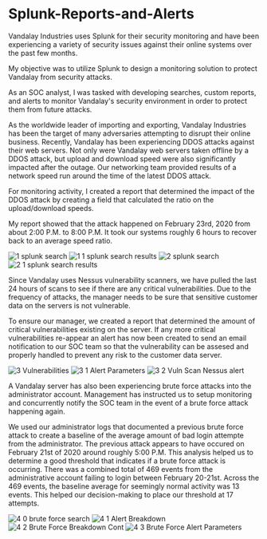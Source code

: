 # Splunk-Reports-and-Alerts

Vandalay Industries uses Splunk for their security monitoring and have been experiencing a variety of security issues against their online systems over the past few months.

My objective was to utilize Splunk to design a monitoring solution to protect Vandalay from security attacks.

As an SOC analyst, I was tasked with developing searches, custom reports, and alerts to monitor Vandalay's security environment in order to protect them from future attacks.

  As the worldwide leader of importing and exporting, Vandalay Industries has been the target of many adversaries attempting to disrupt their online business. Recently, Vandalay has been experiencing DDOS attacks against their web servers.
Not only were Vandalay web servers taken offline by a DDOS attack, but upload and download speed were also significantly impacted after the outage. Our networking team provided results of a network speed run around the time of the latest DDOS attack.

For monitoring activity, I created a report that determined the impact of the DDOS attack by creating a field that calculated the ratio on the upload/download speeds.

My report showed that the attack happened on February 23rd, 2020 from about 2:00 P.M. to 8:00 P.M. It took our systems roughly 6 hours to recover back to an average speed ratio.


![1  splunk search](https://github.com/Tommy-Digital/Splunk-Reports-Alerts/assets/149236559/24355487-d43d-40a6-89f4-450328db0821)
![1 1 splunk search results](https://github.com/Tommy-Digital/Splunk-Reports-Alerts/assets/149236559/a0a2e677-d893-43c1-b77b-e34d31203b4f)
![2  splunk search](https://github.com/Tommy-Digital/Splunk-Reports-Alerts/assets/149236559/d77aae43-a04e-4973-9bcc-92abf81f0ddf)
![2 1 splunk search results](https://github.com/Tommy-Digital/Splunk-Reports-Alerts/assets/149236559/ff147475-9530-4a7c-b1f2-a0346f054a65)


Since Vandalay uses Nessus vulnerability scanners, we have pulled the last 24 hours of scans to see if there are any critical vulnerabilities. Due to the frequency of attacks, the manager needs to be sure that sensitive customer data on the servers is not vulnerable.

To ensure our manager, we created a report that determined the amount of critical vulnerabilities existing on the server. If any more critical vulnerabilities re-appear an alert has now been created to send an email notification to our SOC team so that the vulnerability
can be assesed and properly handled to prevent any risk to the customer data server. 


![3 Vulnerabilities](https://github.com/Tommy-Digital/Splunk-Reports-Alerts/assets/149236559/fb6ab9c8-7111-4f1b-9990-4e0fb409c09b)
![3 1 Alert Parameters](https://github.com/Tommy-Digital/Splunk-Reports-Alerts/assets/149236559/b6556400-6342-4742-a7c1-2da5c872ead4)
![3 2 Vuln Scan Nessus alert](https://github.com/Tommy-Digital/Splunk-Reports-Alerts/assets/149236559/4149e879-6621-455f-8358-50374f28ccef)


A Vandalay server has also been experiencing brute force attacks into the administrator account. Management has instructed us to setup monitoring and concurrently notify the SOC team in the event of a brute force attack happening again. 

We used our administrator logs that documented a previous brute force attack to create a baseline of the average amount of bad login attempte from the administrator. The previous attack appears to have occured on February 21st of 2020 around roughly 5:00 P.M. 
This analysis helped us to determine a good threshold that indicates if a brute force attack is occurring. There was a combined total of 469 events from the administrative account failing to login between February 20-21st. Across the 469 events, the baseline average 
for seemingly normal activity was 13 events. This helped our decision-making to place our threshold at 17 attempts.  


![4 0 brute force search](https://github.com/Tommy-Digital/Splunk-Reports-Alerts/assets/149236559/1449ce65-692f-4153-b7bb-6b61028d52f1)
![4 1 Alert Breakdown](https://github.com/Tommy-Digital/Splunk-Reports-Alerts/assets/149236559/39cc97ad-c508-4645-8c51-c1899d8a3aa0)
![4 2 Brute Force Breakdown Cont](https://github.com/Tommy-Digital/Splunk-Reports-Alerts/assets/149236559/ca164089-5ea4-42a0-8a06-b5f451f4a3d0)
![4 3 Brute Force Alert Parameters](https://github.com/Tommy-Digital/Splunk-Reports-Alerts/assets/149236559/2d07809a-b943-441c-8447-e0685f52b358)


